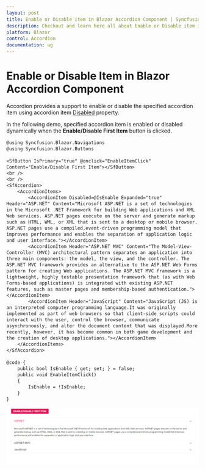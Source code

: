 ```yaml
---
layout: post
title: Enable or Disable item in Blazor Accordion Component | Syncfusion
description: Checkout and learn here all about Enable or Disable item in Syncfusion Blazor Accordion component and more.
platform: Blazor
control: Accordion
documentation: ug
---
```


# Enable or Disable Item in Blazor Accordion Component

Accordion provides a support to enable or disable the specified accordion item using accordion item [Disabled](https://help.syncfusion.com/cr/blazor/Syncfusion.Blazor.Navigations.AccordionItem.html#Syncfusion_Blazor_Navigations_AccordionItem_Disabled) property.

In the following demo, specified accordion item is enabled or disabled dynamically when the **Enable/Disable First Item** button is clicked.

```cshtml
@using Syncfusion.Blazor.Navigations
@using Syncfusion.Blazor.Buttons

<SfButton IsPrimary="true" @onclick="EnableItemClick" Content="Enable/Disable First Item"></SfButton>
<br />
<br />
<SfAccordion>
    <AccordionItems>
        <AccordionItem Disabled=@IsEnable Expanded="true" Header="ASP.NET" Content="Microsoft ASP.NET is a set of technologies in the Microsoft .NET Framework for building Web applications and XML Web services. ASP.NET pages execute on the server and generate markup such as HTML, WML, or XML that is sent to a desktop or mobile browser. ASP.NET pages use a compiled,event-driven programming model that improves performance and enables the separation of application logic and user interface."></AccordionItem>
        <AccordionItem Header="ASP.NET MVC" Content="The Model-View-Controller (MVC) architectural pattern separates an application into three main components: the model, the view, and the controller. The ASP.NET MVC framework provides an alternative to the ASP.NET Web Forms pattern for creating Web applications. The ASP.NET MVC framework is a lightweight, highly testable presentation framework that (as with Web Forms-based applications) is integrated with existing ASP.NET features, such as master pages and membership-based authentication."></AccordionItem>
        <AccordionItem Header="JavaScript" Content="JavaScript (JS) is an interpreted computer programming language.It was originally implemented as part of web browsers so that client-side scripts could interact with the user, control the browser, communicate asynchronously, and alter the document content that was displayed.More recently, however, it has become common in both game development and the creation of desktop applications."></AccordionItem>
    </AccordionItems>
</SfAccordion>

@code {
    public bool IsEnable { get; set; } = false;
    public void EnableItemClick()
    {
        IsEnable = !IsEnable;
    }
}
```



![Enabling or Disabling Item in Blazor Accordion](../images/blazor-accordion-enable-disable-item.gif)
